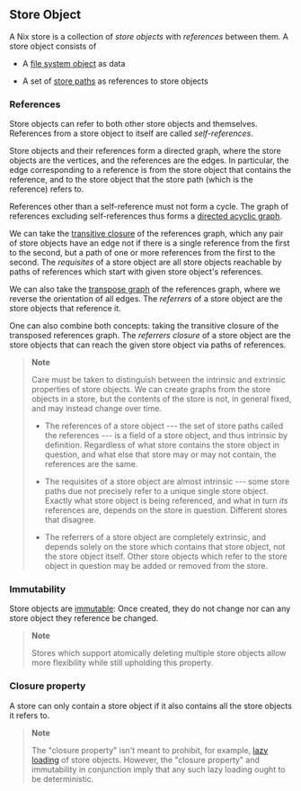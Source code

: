 ## Store Object

A Nix store is a collection of *store objects* with *references* between them.
A store object consists of

  - A [file system object](./file-system-object.md) as data

  - A set of [store paths](./store-path.md) as references to store objects

### References

Store objects can refer to both other store objects and themselves.
References from a store object to itself are called *self-references*.

Store objects and their references form a directed graph, where the store objects are the vertices, and the references are the edges.
In particular, the edge corresponding to a reference is from the store object that contains the reference, and to the store object that the store path (which is the reference) refers to.

References other than a self-reference must not form a cycle.
The graph of references excluding self-references thus forms a [directed acyclic graph].

[directed acyclic graph]: @docroot@/glossary.md#gloss-directed-acyclic-graph

We can take the [transitive closure] of the references graph, which any pair of store objects have an edge not if there is a single reference from the first to the second, but a path of one or more references from the first to the second.
The *requisites* of a store object are all store objects reachable by paths of references which start with given store object's references.

[transitive closure]: https://en.wikipedia.org/wiki/Transitive_closure

We can also take the [transpose graph] of the references graph, where we reverse the orientation of all edges.
The *referrers* of a store object are the store objects that reference it.

[transpose graph]: https://en.wikipedia.org/wiki/Transpose_graph

One can also combine both concepts: taking the transitive closure of the transposed references graph.
The *referrers closure* of a store object are the store objects that can reach the given store object via paths of references.

> **Note**
>
> Care must be taken to distinguish between the intrinsic and extrinsic properties of store objects.
> We can create graphs from the store objects in a store, but the contents of the store is not, in general fixed, and may instead change over time.
>
> - The references of a store object --- the set of store paths called the references --- is a field of a store object, and thus intrinsic by definition.
    Regardless of what store contains the store object in question, and what else that store may or may not contain, the references are the same.
>
> - The requisites of a store object are almost intrinsic --- some store paths due not precisely refer to a unique single store object.
> Exactly what store object is being referenced, and what in turn *its* references are, depends on the store in question.
>   Different stores that disagree.
>
> - The referrers of a store object are completely extrinsic, and depends solely on the store which contains that store object, not the store object itself.
>   Other store objects which refer to the store object in question may be added or removed from the store.

### Immutability

Store objects are [immutable](https://en.wikipedia.org/wiki/Immutable_object):
Once created, they do not change nor can any store object they reference be changed.

> **Note**
>
> Stores which support atomically deleting multiple store objects allow more flexibility while still upholding this property.

### Closure property

A store can only contain a store object if it also contains all the store objects it refers to.

> **Note**
>
> The "closure property" isn't meant to prohibit, for example, [lazy loading](https://en.wikipedia.org/wiki/Lazy_loading) of store objects.
> However, the "closure property" and immutability in conjunction imply that any such lazy loading ought to be deterministic.
